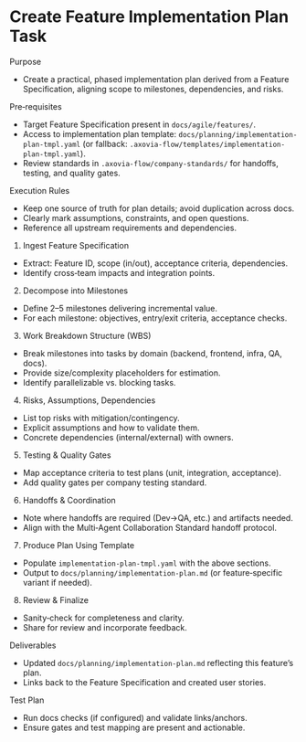 <!-- 
-----------------
# Author: Axovia AI
# Company: Axovia AI
# Date: 2025-09-07
# Brief: Executable workflow to produce an implementation plan from a Feature Specification.
# Version: 1.0
-----------------
 -->

# Create Feature Implementation Plan Task

Purpose
- Create a practical, phased implementation plan derived from a Feature Specification, aligning scope to milestones, dependencies, and risks.

Pre‑requisites
- Target Feature Specification present in `docs/agile/features/`.
- Access to implementation plan template: `docs/planning/implementation-plan-tmpl.yaml` (or fallback: `.axovia-flow/templates/implementation-plan-tmpl.yaml`).
- Review standards in `.axovia-flow/company-standards/` for handoffs, testing, and quality gates.

Execution Rules
- Keep one source of truth for plan details; avoid duplication across docs.
- Clearly mark assumptions, constraints, and open questions.
- Reference all upstream requirements and dependencies.

1) Ingest Feature Specification
- Extract: Feature ID, scope (in/out), acceptance criteria, dependencies.
- Identify cross‑team impacts and integration points.

2) Decompose into Milestones
- Define 2–5 milestones delivering incremental value.
- For each milestone: objectives, entry/exit criteria, acceptance checks.

3) Work Breakdown Structure (WBS)
- Break milestones into tasks by domain (backend, frontend, infra, QA, docs).
- Provide size/complexity placeholders for estimation.
- Identify parallelizable vs. blocking tasks.

4) Risks, Assumptions, Dependencies
- List top risks with mitigation/contingency.
- Explicit assumptions and how to validate them.
- Concrete dependencies (internal/external) with owners.

5) Testing & Quality Gates
- Map acceptance criteria to test plans (unit, integration, acceptance).
- Add quality gates per company testing standard.

6) Handoffs & Coordination
- Note where handoffs are required (Dev→QA, etc.) and artifacts needed.
- Align with the Multi‑Agent Collaboration Standard handoff protocol.

7) Produce Plan Using Template
- Populate `implementation-plan-tmpl.yaml` with the above sections.
- Output to `docs/planning/implementation-plan.md` (or feature‑specific variant if needed).

8) Review & Finalize
- Sanity‑check for completeness and clarity.
- Share for review and incorporate feedback.

Deliverables
- Updated `docs/planning/implementation-plan.md` reflecting this feature’s plan.
- Links back to the Feature Specification and created user stories.

Test Plan
- Run docs checks (if configured) and validate links/anchors.
- Ensure gates and test mapping are present and actionable.

